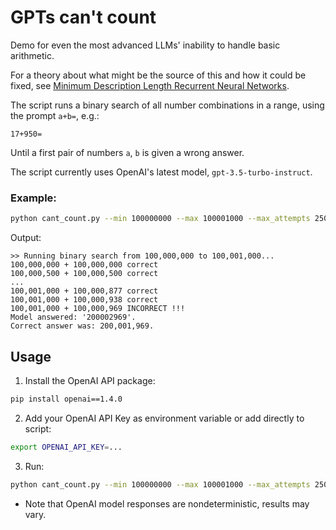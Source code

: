 # GPTs can't count

Demo for even the most advanced LLMs' inability to handle basic arithmetic.

For a theory about what might be the source of this and how it could be fixed, see [Minimum Description Length Recurrent Neural Networks](https://direct.mit.edu/tacl/article/doi/10.1162/tacl_a_00489/112499/Minimum-Description-Length-Recurrent-Neural).

The script runs a binary search of all number combinations in a range, using the prompt `a+b=`, e.g.:
```
17+950=
```

Until a first pair of numbers `a`, `b` is given a wrong answer. 

The script currently uses OpenAI's latest model, `gpt-3.5-turbo-instruct`.

### Example:

```bash
python cant_count.py --min 100000000 --max 100001000 --max_attempts 250
```

Output:
```
>> Running binary search from 100,000,000 to 100,001,000...
100,000,000 + 100,000,000 correct
100,000,500 + 100,000,500 correct
...
100,001,000 + 100,000,877 correct
100,001,000 + 100,000,938 correct
100,001,000 + 100,000,969 INCORRECT !!!
Model answered: '200002969'.
Correct answer was: 200,001,969.
```

## Usage

1. Install the OpenAI API package:

```bash
pip install openai==1.4.0
```

2. Add your OpenAI API Key as environment variable or add directly to script:
```bash
export OPENAI_API_KEY=...
```

3. Run:
```bash
python cant_count.py --min 100000000 --max 100001000 --max_attempts 250
```

* Note that OpenAI model responses are nondeterministic, results may vary.  